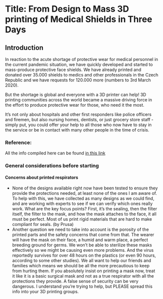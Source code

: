   # Title: From Design to Mass 3D printing of Medical Shields in Three Days
  
  ## Introduction
  
  In reaction to the acute shortage of protective wear for medical personnel in the current pandemic situation, we have quickly developed and started to mass-produce protective face shields. We have already printed and donated over 35.000 shields to medics and other professionals in the Czech Republic and we have requests for 120.000 more (numbers to 3rd March 2020).
  
  But the shortage is global and everyone with a 3D printer can help! 3D printing communities across the world became a massive driving force in the effort to produce protective wear for those, who need it the most.
  
  It’s not only about hospitals and other first responders like police officers and firemen, but also nursing homes, dentists, or just grocery store staff - simply put, you could offer your help to all those who now have to stay in the service or be in contact with many other people in the time of crisis.
    
  ### Reference: 
  
  All the info compiled here can be found [in this link](https://blog.prusaprinters.org/from-design-to-mass-3d-printing-of-medical-shields-in-three-days/)

  ### General considerations before starting
  
  #### Concerns about printed respirators
  
  - None of the designs available right now have been tested to ensure they provide the protections needed, at least none of the ones I am aware of. To help with this, we have collected as many designs as we could find, and are working with experts to see if we can verify which ones really work. What are the key focus points? First, it’s the sealing, then the filter itself, the filter to the mask, and how the mask attaches to the face, it all must be perfect. Most of us print rigid materials that are hard to make compliant for seals. (by Prusa)
  - Another question we need to take into account is the porosity of the printed parts and the safety concerns that come from that. The wearer will have the mask on their face, a humid and warm place, a perfect breeding ground for germs. We won’t be able to sterilize these masks effectively so we might be causing even more problems. And the virus reportedly survives for over 48 hours on the plastics (or even 90 hours, according to some other studies). We all want to help our friends and families which means we should be all the more precautious to keep from hurting them. If you absolutely insist on printing a mask now, treat it like it is a basic surgical mask and not as a true respirator with all the protections they provide. A false sense of security can be very dangerous. I understand you’re trying to help, but PLEASE spread this info into your 3D printing groups.

